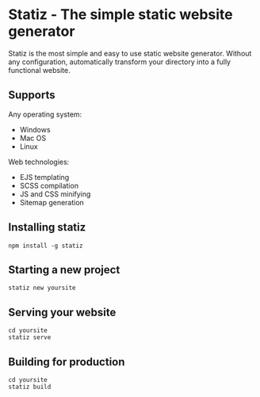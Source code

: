 # Statiz - The simple static website generator

Statiz is the most simple and easy to use static website generator. Without any configuration, automatically transform
your directory into a fully functional website.

## Supports

Any operating system:

- Windows
- Mac OS
- Linux

Web technologies:

- EJS templating
- SCSS compilation
- JS and CSS minifying
- Sitemap generation

## Installing statiz

```
npm install -g statiz
```

## Starting a new project

```
statiz new yoursite
```

## Serving your website

```
cd yoursite
statiz serve
```

## Building for production

```
cd yoursite
statiz build
```
